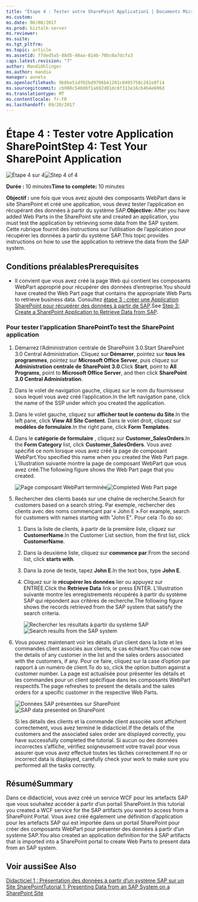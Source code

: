 ```yaml
---
title: "Étape 4 : Tester votre SharePoint Application1 | Documents Microsoft"
ms.custom: 
ms.date: 06/08/2017
ms.prod: biztalk-server
ms.reviewer: 
ms.suite: 
ms.tgt_pltfrm: 
ms.topic: article
ms.assetid: f7ded5a5-88d5-40aa-814b-70bc0a7dcfa3
caps.latest.revision: "7"
author: MandiOhlinger
ms.author: mandia
manager: anneta
ms.openlocfilehash: 9b8be51df02bd9796b41201c0495758c281e8f14
ms.sourcegitcommit: cb908c540d8f1a692d01dc8f313e16cb4b4e696d
ms.translationtype: MT
ms.contentlocale: fr-FR
ms.lasthandoff: 09/20/2017
---
```

# <a name="step-4-test-your-sharepoint-application"></a><span data-ttu-id="010a3-102">Étape 4 : Tester votre Application SharePoint</span><span class="sxs-lookup"><span data-stu-id="010a3-102">Step 4: Test Your SharePoint Application</span></span>
<span data-ttu-id="010a3-103">![Étape 4 sur 4](../../adapters-and-accelerators/adapter-oracle-ebs/media/step-4of4.gif "Step_4of4")</span><span class="sxs-lookup"><span data-stu-id="010a3-103">![Step 4 of 4](../../adapters-and-accelerators/adapter-oracle-ebs/media/step-4of4.gif "Step_4of4")</span></span>  
  
 <span data-ttu-id="010a3-104">**Durée :** 10 minutes</span><span class="sxs-lookup"><span data-stu-id="010a3-104">**Time to complete:** 10 minutes</span></span>  
  
 <span data-ttu-id="010a3-105">**Objectif :** une fois que vous avez ajouté des composants WebPart dans le site SharePoint et créé une application, vous devez tester l’application en récupérant des données à partir du système SAP.</span><span class="sxs-lookup"><span data-stu-id="010a3-105">**Objective:** After you have added Web Parts in the SharePoint site and created an application, you must test the application by retrieving some data from the SAP system.</span></span> <span data-ttu-id="010a3-106">Cette rubrique fournit des instructions sur l’utilisation de l’application pour récupérer les données à partir du système SAP.</span><span class="sxs-lookup"><span data-stu-id="010a3-106">This topic provides instructions on how to use the application to retrieve the data from the SAP system.</span></span>  
  
## <a name="prerequisites"></a><span data-ttu-id="010a3-107">Conditions préalables</span><span class="sxs-lookup"><span data-stu-id="010a3-107">Prerequisites</span></span>  
  
-   <span data-ttu-id="010a3-108">Il convient que vous avez créé la page Web qui contient les composants WebPart approprié pour récupérer des données d’entreprise.</span><span class="sxs-lookup"><span data-stu-id="010a3-108">You should have created the Web Part page that contains the appropriate Web Parts to retrieve business data.</span></span> <span data-ttu-id="010a3-109">Consultez [étape 3 : créer une Application SharePoint pour récupérer des données à partir de SAP](../../adapters-and-accelerators/adapter-sap/step-3-create-a-sharepoint-application-to-retrieve-data-from-sap.md).</span><span class="sxs-lookup"><span data-stu-id="010a3-109">See [Step 3: Create a SharePoint Application to Retrieve Data from SAP](../../adapters-and-accelerators/adapter-sap/step-3-create-a-sharepoint-application-to-retrieve-data-from-sap.md).</span></span>  
  
### <a name="to-test-the-sharepoint-application"></a><span data-ttu-id="010a3-110">Pour tester l’application SharePoint</span><span class="sxs-lookup"><span data-stu-id="010a3-110">To test the SharePoint application</span></span>  
  
1.  <span data-ttu-id="010a3-111">Démarrez l’Administration centrale de SharePoint 3.0.</span><span class="sxs-lookup"><span data-stu-id="010a3-111">Start SharePoint 3.0 Central Administration.</span></span> <span data-ttu-id="010a3-112">Cliquez sur **Démarrer**, pointez sur **tous les programmes**, pointez sur **Microsoft Office Server**, puis cliquez sur **Administration centrale de SharePoint 3.0**.</span><span class="sxs-lookup"><span data-stu-id="010a3-112">Click **Start**, point to **All Programs**, point to **Microsoft Office Server**, and then click **SharePoint 3.0 Central Administration**.</span></span>  
  
2.  <span data-ttu-id="010a3-113">Dans le volet de navigation gauche, cliquez sur le nom du fournisseur sous lequel vous avez créé l’application.</span><span class="sxs-lookup"><span data-stu-id="010a3-113">In the left navigation pane, click the name of the SSP under which you created the application.</span></span>  
  
3.  <span data-ttu-id="010a3-114">Dans le volet gauche, cliquez sur **afficher tout le contenu du Site**.</span><span class="sxs-lookup"><span data-stu-id="010a3-114">In the left pane, click **View All Site Content**.</span></span> <span data-ttu-id="010a3-115">Dans le volet droit, cliquez sur **modèles de formulaire**.</span><span class="sxs-lookup"><span data-stu-id="010a3-115">In the right pane, click **Form Templates**.</span></span>  
  
4.  <span data-ttu-id="010a3-116">Dans le **catégorie de formulaire** , cliquez sur **Customer_SalesOrders**.</span><span class="sxs-lookup"><span data-stu-id="010a3-116">In the **Form Category** list, click **Customer_SalesOrders**.</span></span> <span data-ttu-id="010a3-117">Vous avez spécifié ce nom lorsque vous avez créé la page de composant WebPart.</span><span class="sxs-lookup"><span data-stu-id="010a3-117">You specified this name when you created the Web Part page.</span></span> <span data-ttu-id="010a3-118">L’illustration suivante montre la page de composant WebPart que vous avez créé.</span><span class="sxs-lookup"><span data-stu-id="010a3-118">The following figure shows the Web Part page that you created.</span></span>  
  
     <span data-ttu-id="010a3-119">![Page composant WebPart terminée](../../adapters-and-accelerators/adapter-sap/media/3e9f22b1-8285-40f4-a67d-b51173c93671.gif "3e9f22b1-8285-40f4-a67d-b51173c93671")</span><span class="sxs-lookup"><span data-stu-id="010a3-119">![Completed Web Part page](../../adapters-and-accelerators/adapter-sap/media/3e9f22b1-8285-40f4-a67d-b51173c93671.gif "3e9f22b1-8285-40f4-a67d-b51173c93671")</span></span>  
  
5.  <span data-ttu-id="010a3-120">Rechercher des clients basés sur une chaîne de recherche.</span><span class="sxs-lookup"><span data-stu-id="010a3-120">Search for customers based on a search string.</span></span> <span data-ttu-id="010a3-121">Par exemple, rechercher des clients avec des noms commençant par « John E ».</span><span class="sxs-lookup"><span data-stu-id="010a3-121">For example, search for customers with names starting with "John E".</span></span> <span data-ttu-id="010a3-122">Pour cela :</span><span class="sxs-lookup"><span data-stu-id="010a3-122">To do so:</span></span>  
  
    1.  <span data-ttu-id="010a3-123">Dans la liste de clients, à partir de la première liste, cliquez sur **CustomerName**.</span><span class="sxs-lookup"><span data-stu-id="010a3-123">In the Customer List section, from the first list, click **CustomerName**.</span></span>  
  
    2.  <span data-ttu-id="010a3-124">Dans la deuxième liste, cliquez sur **commence par**.</span><span class="sxs-lookup"><span data-stu-id="010a3-124">From the second list, click **starts with**.</span></span>  
  
    3.  <span data-ttu-id="010a3-125">Dans la zone de texte, tapez **John E**.</span><span class="sxs-lookup"><span data-stu-id="010a3-125">In the text box, type **John E**.</span></span>  
  
    4.  <span data-ttu-id="010a3-126">Cliquez sur le **récupérer les données** lier ou appuyez sur ENTRÉE.</span><span class="sxs-lookup"><span data-stu-id="010a3-126">Click the **Retrieve Data** link or press ENTER.</span></span> <span data-ttu-id="010a3-127">L’illustration suivante montre les enregistrements récupérés à partir du système SAP qui répondent aux critères de recherche.</span><span class="sxs-lookup"><span data-stu-id="010a3-127">The following figure shows the records retrieved from the SAP system that satisfy the search criteria.</span></span>  
  
         <span data-ttu-id="010a3-128">![Rechercher les résultats à partir du système SAP](../../adapters-and-accelerators/adapter-sap/media/c97e9e2c-0908-46af-9a54-8a4354847c47.gif "c97e9e2c-0908-46af-9a54-8a4354847c47")</span><span class="sxs-lookup"><span data-stu-id="010a3-128">![Search results from the SAP system](../../adapters-and-accelerators/adapter-sap/media/c97e9e2c-0908-46af-9a54-8a4354847c47.gif "c97e9e2c-0908-46af-9a54-8a4354847c47")</span></span>  
  
6.  <span data-ttu-id="010a3-129">Vous pouvez maintenant voir les détails d’un client dans la liste et les commandes client associés aux clients, le cas échéant.</span><span class="sxs-lookup"><span data-stu-id="010a3-129">You can now see the details of any customer in the list and the sales orders associated with the customers, if any.</span></span> <span data-ttu-id="010a3-130">Pour ce faire, cliquez sur la case d’option par rapport à un numéro de client.</span><span class="sxs-lookup"><span data-stu-id="010a3-130">To do so, click the option button against a customer number.</span></span> <span data-ttu-id="010a3-131">La page est actualisée pour présenter les détails et les commandes pour un client spécifique dans les composants WebPart respectifs.</span><span class="sxs-lookup"><span data-stu-id="010a3-131">The page refreshes to present the details and the sales orders for a specific customer in the respective Web Parts.</span></span>  
  
     <span data-ttu-id="010a3-132">![Données SAP présentées sur SharePoint](../../adapters-and-accelerators/adapter-sap/media/29fc4a9e-facd-4455-bcfe-5f4d866b2dc7.gif "29fc4a9e-facd-4455-bcfe-5f4d866b2dc7")</span><span class="sxs-lookup"><span data-stu-id="010a3-132">![SAP data presented on SharePoint](../../adapters-and-accelerators/adapter-sap/media/29fc4a9e-facd-4455-bcfe-5f4d866b2dc7.gif "29fc4a9e-facd-4455-bcfe-5f4d866b2dc7")</span></span>  
  
     <span data-ttu-id="010a3-133">Si les détails des clients et la commande client associée sont affichent correctement, vous avez terminé le didacticiel.</span><span class="sxs-lookup"><span data-stu-id="010a3-133">If the details of the customers and the associated sales order are displayed correctly, you have successfully completed the tutorial.</span></span> <span data-ttu-id="010a3-134">Si aucun ou des données incorrectes s’affiche, vérifiez soigneusement votre travail pour vous assurer que vous avez effectué toutes les tâches correctement.</span><span class="sxs-lookup"><span data-stu-id="010a3-134">If no or incorrect data is displayed, carefully check your work to make sure you performed all the tasks correctly.</span></span>  
  
## <a name="summary"></a><span data-ttu-id="010a3-135">Résumé</span><span class="sxs-lookup"><span data-stu-id="010a3-135">Summary</span></span>  
 <span data-ttu-id="010a3-136">Dans ce didacticiel, vous avez créé un service WCF pour les artefacts SAP que vous souhaitez accéder à partir d’un portail SharePoint.</span><span class="sxs-lookup"><span data-stu-id="010a3-136">In this tutorial you created a WCF service for the SAP artifacts you want to access from a SharePoint Portal.</span></span> <span data-ttu-id="010a3-137">Vous avez créé également une définition d’application pour les artefacts SAP qui est importée dans un portail SharePoint pour créer des composants WebPart pour présenter des données à partir d’un système SAP.</span><span class="sxs-lookup"><span data-stu-id="010a3-137">You also created an application definition for the SAP artifacts that is imported into a SharePoint portal to create Web Parts to present data from an SAP system.</span></span>  
  
## <a name="see-also"></a><span data-ttu-id="010a3-138">Voir aussi</span><span class="sxs-lookup"><span data-stu-id="010a3-138">See Also</span></span>  
 [<span data-ttu-id="010a3-139">Didacticiel 1 : Présentation des données à partir d’un système SAP sur un Site SharePoint</span><span class="sxs-lookup"><span data-stu-id="010a3-139">Tutorial 1: Presenting Data from an SAP System on a SharePoint Site</span></span>](../../adapters-and-accelerators/adapter-sap/tutorial-1-presenting-data-from-an-sap-system-on-a-sharepoint-site.md)